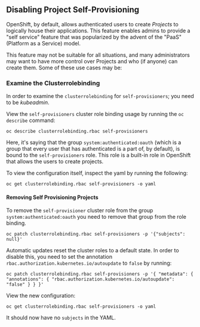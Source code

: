 ## Disabling Project Self-Provisioning

OpenShift, by default, allows authenticated users to create *Projects* to
logically house their applications. This feature enables admins to provide a
"self service" feature that was popularized by the advent of the "PaaS"
(Platform as a Service) model.

This feature may not be suitable for all situations, and many administrators
may want to have more control over Projects and who (if anyone) can create
them. Some of these use cases may be:

### Examine the Clusterrolebinding
In order to examine the `clusterrolebinding` for `self-provisioners`; you
need to be *kubeadmin*.

View the `self-provisioners` cluster role binding usage by running the `oc describe` command:

````
oc describe clusterrolebinding.rbac self-provisioners
````


Here, it's saying that the group `system:authenticated:oauth` (which is a
group that every user that has authenticated is a part of, by default), is
bound to the `self-provisioners` role. This role is a built-in role in
OpenShift that allows the users to create projects.

To view the configuration itself, inspect the yaml by running the following:

````
oc get clusterrolebinding.rbac self-provisioners -o yaml
````

#### Removing Self Provisioning Projects
To remove the `self-provisioner` cluster role from the group
`system:authenticated:oauth` you need to remove that group from the role
binding.

````
oc patch clusterrolebinding.rbac self-provisioners -p '{"subjects": null}'
````

Automatic updates reset the cluster roles to a default state. In order to
disable this, you need to set the annotation
`rbac.authorization.kubernetes.io/autoupdate` to `false` by running:

````
oc patch clusterrolebinding.rbac self-provisioners -p '{ "metadata": { "annotations": { "rbac.authorization.kubernetes.io/autoupdate": "false" } } }'
````

View the new configuration:

````
oc get clusterrolebinding.rbac self-provisioners -o yaml
````

It should now have no `subjects` in the YAML.
